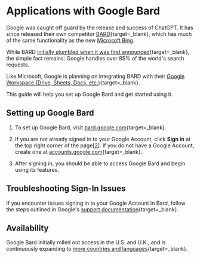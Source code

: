 # Applications with Google Bard

Google was caught off guard by the release and success of ChatGPT. It has since released their own competitor [BARD](https://bard.google.com/){target=_blank}, which has much of the same functionality as the new [Microsoft Bing](bing.md). 
 
While BARD [initially stumbled when it was first announced](https://time.com/6254226/alphabet-google-bard-100-billion-ai-error/){target=_blank}, the simple fact remains: Google handles over 85% of the world's search requests. 
 
Like Microsoft, Google is planning on integrating BARD with their [Google Workspace (Drive, Sheets, Docs, etc.)](https://workspace.google.com/blog/product-announcements/generative-ai){target=_blank}.    

This guide will help you set up Google Bard and get started using it.

## Setting up Google Bard

1. To set up Google Bard, visit [bard.google.com](https://bard.google.com/){target=_blank}.

2. If you are not already signed in to your Google Account, click **Sign in** at the top right corner of the page[[2](https://support.google.com/bard/answer/13278668?hl=en)]. If you do not have a Google Account, create one at [accounts.google.com](https://accounts.google.com/){target=_blank}.

3. After signing in, you should be able to access Google Bard and begin using its features.

## Troubleshooting Sign-In Issues

If you encounter issues signing in to your Google Account in Bard, follow the steps outlined in Google's [support documentation](https://support.google.com/bard/answer/13278668?hl=en){target=_blank}.

## Availability

Google Bard initially rolled out access in the U.S. and U.K., and is continuously expanding to [more countries and languages](https://blog.google/technology/ai/try-bard/){target=_blank}.
 